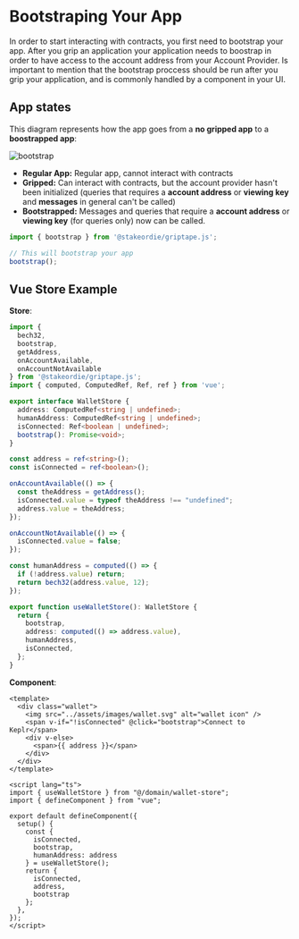 # Bootstraping Your App

In order to start interacting with contracts, you first need to bootstrap your app.
After you grip an application your application needs to boostrap in order to have
access to the account address from your Account Provider. Is important to mention that
the bootstrap proccess should be run after you grip your application, and is commonly
handled by a component in your UI.

## App states

This diagram represents how the app goes from a __no gripped app__ to a __boostrapped app__:

![bootstrap](/bootstrap.png)

* **Regular App:** Regular app, cannot interact with contracts
* **Gripped:** Can interact with contracts, but the account provider hasn't been initialized
(queries that requires a **account address** or **viewing key** and **messages** in general can't be called)
* **Bootstrapped:** Messages and queries that require a **account address** or **viewing key** (for queries only)
now can be called.

```ts
import { bootstrap } from '@stakeordie/griptape.js';

// This will bootstrap your app
bootstrap();
```

## Vue Store Example

__Store__:

```ts
import {
  bech32,
  bootstrap,
  getAddress,
  onAccountAvailable,
  onAccountNotAvailable
} from '@stakeordie/griptape.js';
import { computed, ComputedRef, Ref, ref } from 'vue';

export interface WalletStore {
  address: ComputedRef<string | undefined>;
  humanAddress: ComputedRef<string | undefined>;
  isConnected: Ref<boolean | undefined>;
  bootstrap(): Promise<void>;
}

const address = ref<string>();
const isConnected = ref<boolean>();

onAccountAvailable(() => {
  const theAddress = getAddress();
  isConnected.value = typeof theAddress !== "undefined";
  address.value = theAddress;
});

onAccountNotAvailable(() => {
  isConnected.value = false;
});

const humanAddress = computed(() => {
  if (!address.value) return;
  return bech32(address.value, 12);
});

export function useWalletStore(): WalletStore {
  return {
    bootstrap,
    address: computed(() => address.value),
    humanAddress,
    isConnected,
  };
}
```

__Component__:

```vue
<template>
  <div class="wallet">
    <img src="../assets/images/wallet.svg" alt="wallet icon" />
    <span v-if="!isConnected" @click="bootstrap">Connect to Keplr</span>
    <div v-else>
      <span>{{ address }}</span>
    </div>
  </div>
</template>

<script lang="ts">
import { useWalletStore } from "@/domain/wallet-store";
import { defineComponent } from "vue";

export default defineComponent({
  setup() {
    const {
      isConnected,
      bootstrap,
      humanAddress: address
    } = useWalletStore();
    return {
      isConnected,
      address,
      bootstrap
    };
  },
});
</script>
```
